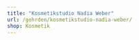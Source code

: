 ```yaml
---
title: "Kosmetikstudio Nadia Weber"
url: /gehrden/kosmetikstudio-nadia-weber/
shop: Kosmetik
---
```

